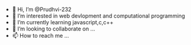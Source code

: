 - 👋 Hi, I’m @Prudhvi-232
- 👀 I’m interested in web devlopment and computational programming
- 🌱 I’m currently learning javascript,c,c++
- 💞️ I’m looking to collaborate on ...
- 📫 How to reach me ...

<!---
Prudhvi-232/Prudhvi-232 is a ✨ special ✨ repository because its `README.md` (this file) appears on your GitHub profile.
You can click the Preview link to take a look at your changes.
--->
